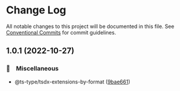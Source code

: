 # Change Log

All notable changes to this project will be documented in this file.
See [Conventional Commits](https://conventionalcommits.org) for commit guidelines.

## 1.0.1 (2022-10-27)



### 🔖　Miscellaneous

* @ts-type/tsdx-extensions-by-format ([9bae661](https://github.com/bluelovers/ws-ts-tool/commit/9bae661c65d01180c2ed95fd031522afce6510ae))

